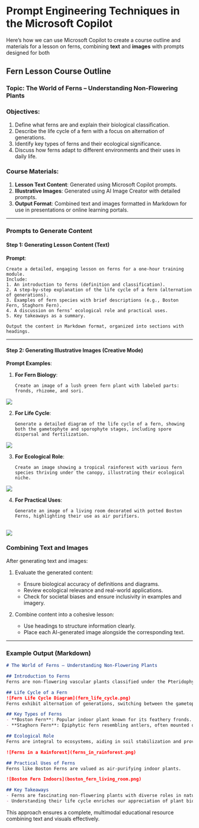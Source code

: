 # Prompt Engineering Techniques in the Microsoft Copilot

Here’s how we can use Microsoft Copilot to create a course outline and materials for a lesson on ferns, combining **text** and **images** with prompts designed for both

## Fern Lesson Course Outline  

### **Topic**: The World of Ferns – Understanding Non-Flowering Plants  

### **Objectives**:  
1. Define what ferns are and explain their biological classification.  
2. Describe the life cycle of a fern with a focus on alternation of generations.  
3. Identify key types of ferns and their ecological significance.  
4. Discuss how ferns adapt to different environments and their uses in daily life.  

### **Course Materials**:  
1. **Lesson Text Content**: Generated using Microsoft Copilot prompts.  
2. **Illustrative Images**: Generated using AI Image Creator with detailed prompts.  
3. **Output Format**: Combined text and images formatted in Markdown for use in presentations or online learning portals.

---

### Prompts to Generate Content  

#### **Step 1: Generating Lesson Content (Text)**  

**Prompt**:  
```
Create a detailed, engaging lesson on ferns for a one-hour training module.  
Include:  
1. An introduction to ferns (definition and classification).  
2. A step-by-step explanation of the life cycle of a fern (alternation of generations).  
3. Examples of fern species with brief descriptions (e.g., Boston Fern, Staghorn Fern).  
4. A discussion on ferns’ ecological role and practical uses.  
5. Key takeaways as a summary.  

Output the content in Markdown format, organized into sections with headings.  
```  

---

#### **Step 2: Generating Illustrative Images (Creative Mode)**  

**Prompt Examples**:  
1. **For Fern Biology**:  
   ```
   Create an image of a lush green fern plant with labeled parts: fronds, rhizome, and sori.  
   ```  

![](./media/a%20lush%20green%20fern%20plant%20with%20labeled%20parts_%20fronds,%20rhizome,%20and%20sori.png)

2. **For Life Cycle**:  
   ```
   Generate a detailed diagram of the life cycle of a fern, showing both the gametophyte and sporophyte stages, including spore dispersal and fertilization.  
   ```  

![](./media/detailed%20diagram%20of%20the%20life%20cycle%20of%20a%20fern,%20showing%20both%20the%20gametophyte%20and%20sporophyte%20stages,%20including%20spore%20dispersal%20and%20fertilization.png)

3. **For Ecological Role**:  
   ```
   Create an image showing a tropical rainforest with various fern species thriving under the canopy, illustrating their ecological niche.  
   ```  

![](./media/a%20tropical%20rainforest%20with%20various%20fern%20species%20thriving%20under%20the%20canopy,%20illustrating%20their%20ecological%20niche.png)

4. **For Practical Uses**:  
   ```
   Generate an image of a living room decorated with potted Boston Ferns, highlighting their use as air purifiers.  
   ```  
![](./media/a%20living%20room%20decorated%20with%20potted%20Boston%20Ferns,%20highlighting%20their%20use%20as%20air%20purifiers.png)
---

### **Combining Text and Images**  

After generating text and images:  

1. Evaluate the generated content:  
   - Ensure biological accuracy of definitions and diagrams.  
   - Review ecological relevance and real-world applications.  
   - Check for societal biases and ensure inclusivity in examples and imagery.  

2. Combine content into a cohesive lesson:  
   - Use headings to structure information clearly.  
   - Place each AI-generated image alongside the corresponding text.  

---

### **Example Output (Markdown)**  

```markdown
# The World of Ferns – Understanding Non-Flowering Plants  

## Introduction to Ferns  
Ferns are non-flowering vascular plants classified under the Pteridophyta division. They reproduce via spores instead of seeds and thrive in diverse environments.  

## Life Cycle of a Fern  
![Fern Life Cycle Diagram](fern_life_cycle.png)  
Ferns exhibit alternation of generations, switching between the gametophyte and sporophyte stages...  

## Key Types of Ferns  
- **Boston Fern**: Popular indoor plant known for its feathery fronds.  
- **Staghorn Fern**: Epiphytic fern resembling antlers, often mounted on walls.  

## Ecological Role  
Ferns are integral to ecosystems, aiding in soil stabilization and providing habitat for small animals.  

![Ferns in a Rainforest](ferns_in_rainforest.png)  

## Practical Uses of Ferns  
Ferns like Boston Ferns are valued as air-purifying indoor plants.  

![Boston Fern Indoors](boston_fern_living_room.png)  

## Key Takeaways  
- Ferns are fascinating non-flowering plants with diverse roles in nature and daily life.  
- Understanding their life cycle enriches our appreciation of plant biology.  
```  

This approach ensures a complete, multimodal educational resource combining text and visuals effectively. 
